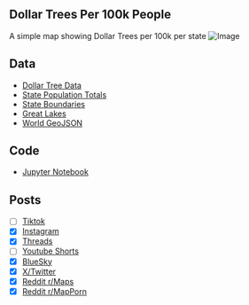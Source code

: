 ## Dollar Trees Per 100k People
A simple map showing Dollar Trees per 100k per state
![Image](https://drive.google.com/uc?export=view&id=1Gwldt18-wLqvrwt5F8I9H72CWIY82q88)

## Data
* [Dollar Tree Data](https://www.dollartree.com/locations/)
* [State Population Totals](https://www.census.gov/data/tables/time-series/demo/popest/2020s-state-total.html)
* [State Boundaries](https://www.census.gov/geographies/mapping-files/time-series/geo/carto-boundary-file.html)
* [Great Lakes](https://usicecenter.gov/Products/GreatLakesData)
* [World GeoJSON](https://public.opendatasoft.com/explore/dataset/world-administrative-boundaries/export/?flg=en-us)

## Code
* [Jupyter Notebook](FormatData.ipynb)

## Posts
- [ ] [Tiktok]()
- [x] [Instagram](https://www.instagram.com/p/DIZR_Juvnda/)
- [x] [Threads](https://www.threads.net/@vinemapper/post/DIZR_txPShG)
- [ ] [Youtube Shorts]()
- [x] [BlueSky](https://bsky.app/profile/vinemapper.bsky.social)
- [x] [X/Twitter](https://x.com/VineMapper/status/1911470536984871120)
- [x] [Reddit r/Maps](https://www.reddit.com/r/Maps/comments/1jycumx/dollar_trees_per_100k_people/)
- [x] [Reddit r/MapPorn](https://www.reddit.com/r/MapPorn/comments/1jycult/dollar_trees_per_100k_people/)
